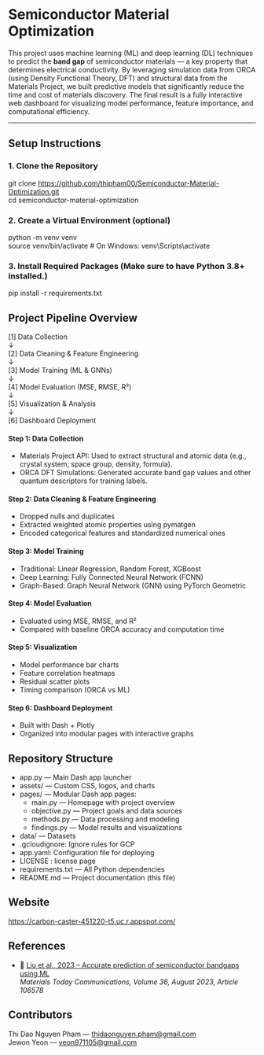 # Semiconductor Material Optimization

This project uses machine learning (ML) and deep learning (DL) techniques to predict the **band gap** of semiconductor materials — a key property that determines electrical conductivity. By leveraging simulation data from ORCA (using Density Functional Theory, DFT) and structural data from the Materials Project, we built predictive models that significantly reduce the time and cost of materials discovery. The final result is a fully interactive web dashboard for visualizing model performance, feature importance, and computational efficiency.

---

## Setup Instructions
### 1. Clone the Repository
git clone https://github.com/thipham00/Semiconductor-Material-Optimization.git  
cd semiconductor-material-optimization

### 2. Create a Virtual Environment (optional)
python -m venv venv  
source venv/bin/activate             # On Windows: venv\Scripts\activate

### 3. Install Required Packages (Make sure to have Python 3.8+ installed.)
pip install -r requirements.txt

## Project Pipeline Overview
[1] Data Collection  
↓  
[2] Data Cleaning & Feature Engineering  
↓  
[3] Model Training (ML & GNNs)  
↓  
[4] Model Evaluation (MSE, RMSE, R²)  
↓  
[5] Visualization & Analysis  
↓  
[6] Dashboard Deployment  

#### Step 1: Data Collection
- Materials Project API: Used to extract structural and atomic data (e.g., crystal system, space group, density, formula).
- ORCA DFT Simulations: Generated accurate band gap values and other quantum descriptors for training labels.

#### Step 2: Data Cleaning & Feature Engineering
- Dropped nulls and duplicates
- Extracted weighted atomic properties using pymatgen
- Encoded categorical features and standardized numerical ones

#### Step 3: Model Training
- Traditional: Linear Regression, Random Forest, XGBoost
- Deep Learning: Fully Connected Neural Network (FCNN)
- Graph-Based: Graph Neural Network (GNN) using PyTorch Geometric

#### Step 4: Model Evaluation
- Evaluated using MSE, RMSE, and R²
- Compared with baseline ORCA accuracy and computation time

#### Step 5: Visualization
- Model performance bar charts
- Feature correlation heatmaps
- Residual scatter plots
- Timing comparison (ORCA vs ML)

#### Step 6: Dashboard Deployment
- Built with Dash + Plotly
- Organized into modular pages with interactive graphs

## Repository Structure
- app.py — Main Dash app launcher
- assets/ — Custom CSS, logos, and charts
- pages/ — Modular Dash app pages:
  - main.py — Homepage with project overview
  - objective.py — Project goals and data sources
  - methods.py — Data processing and modeling
  - findings.py — Model results and visualizations
- data/ — Datasets
- .gcloudignore: Ignore rules for GCP
- app.yaml: Configuration file for deploying
- LICENSE : license page
- requirements.txt — All Python dependencies
- README.md — Project documentation (this file)

## Website
https://carbon-caster-451220-t5.uc.r.appspot.com/

## References
- 🔗 [Liu et al., 2023 – Accurate prediction of semiconductor bandgaps using ML](https://doi.org/10.1016/j.mtcomm.2023.106578)  
  *Materials Today Communications, Volume 36, August 2023, Article 106578*


## Contributors
Thi Dao Nguyen Pham — thidaonguyen.pham@gmail.com  
Jewon Yeon — yeon971105@gmail.com